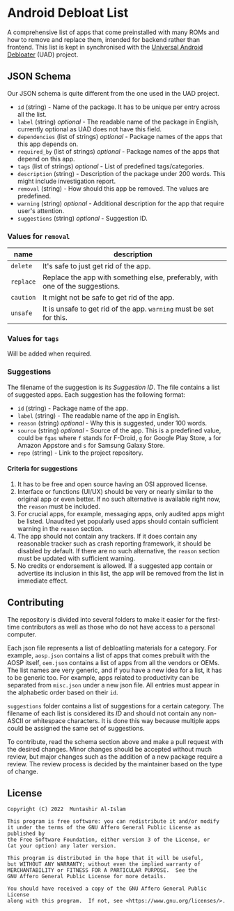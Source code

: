 # Android Debloat List

A comprehensive list of apps that come preinstalled with many ROMs and how to remove and replace them, intended for
backend rather than frontend. This list is kept in synchronised with
the [Universal Android Debloater](https://github.com/0x192/universal-android-debloater) (UAD) project.

## JSON Schema

Our JSON schema is quite different from the one used in the UAD project.

- `id` (string) - Name of the package. It has to be unique per entry across all the list.
- `label` (string) _optional_ - The readable name of the package in English, currently optional as UAD does not have
  this field.
- `dependencies` (list of strings) _optional_ - Package names of the apps that this app depends on.
- `required_by` (list of strings) _optional_ - Package names of the apps that depend on this app.
- `tags` (list of strings) _optional_ - List of predefined tags/categories.
- `description` (string) - Description of the package under 200 words. This might include investigation report.
- `removal` (string) - How should this app be removed. The values are predefined.
- `warning` (string) _optional_ - Additional description for the app that require user's attention.
- `suggestions` (string) _optional_ - Suggestion ID.

### Values for `removal`

| name      | description                                                                   |
|-----------|-------------------------------------------------------------------------------|
| `delete`  | It's safe to just get rid of the app.                                         |
| `replace` | Replace the app with something else, preferably, with one of the suggestions. |
| `caution` | It might not be safe to get rid of the app.                                   |
| `unsafe`  | It is unsafe to get rid of the app. `warning` must be set for this.           |

### Values for `tags`

Will be added when required.

### Suggestions

The filename of the suggestion is its _Suggestion ID_. The file contains a list of suggested apps. Each suggestion has
the following format:

- `id` (string) - Package name of the app.
- `label` (string) - The readable name of the app in English.
- `reason` (string) _optional_ - Why this is suggested, under 100 words.
- `source` (string) _optional_ - Source of the app. This is a predefined value, could be `fgas` where `f` stands for
  F-Droid, `g` for Google Play Store, `a` for Amazon Appstore and `s` for Samsung Galaxy Store.
- `repo` (string) - Link to the project repository.

#### Criteria for suggestions

1. It has to be free and open source having an OSI approved license.
2. Interface or functions (UI/UX) should be very or nearly similar to the original app or even better. If no such
   alternative is available right now, the `reason` must be included.
3. For crucial apps, for example, messaging apps, only audited apps might be listed. Unaudited yet popularly used apps
   should contain sufficient warning in the `reason` section.
4. The app should not contain any trackers. If it does contain any reasonable tracker such as crash reporting framework,
   it should be disabled by default. If there are no such alternative, the `reason` section must be updated with
   sufficient warning.
5. No credits or endorsement is allowed. If a suggested app contain or advertise its inclusion in this list, the app
   will be removed from the list in immediate effect.

## Contributing

The repository is divided into several folders to make it easier for the first-time contributors as well as those who
do not have access to a personal computer.

Each json file represents a list of debloatling materials for a category. For example, `aosp.json` contains a list of
apps that comes prebuilt with the AOSP itself, `oem.json` contains a list of apps from all the vendors or OEMs. The list
names are very generic, and if you have a new idea for a list, it has to be generic too. For example, apps related to
productivity can be separated from `misc.json` under a new json file. All entries must appear in the alphabetic order
based on their `id`.

`suggestions` folder contains a list of suggestions for a certain category. The filename of each list is considered its
_ID_ and should not contain any non-ASCII or whitespace characters. It is done this way because multiple apps could be
assigned the same set of suggestions.

To contribute, read the schema section above and make a pull request with the desired changes. Minor changes should be
accepted without much review, but major changes such as the addition of a new package require a review. The review
process is decided by the maintainer based on the type of change.

## License

```
Copyright (C) 2022  Muntashir Al-Islam

This program is free software: you can redistribute it and/or modify
it under the terms of the GNU Affero General Public License as published by
the Free Software Foundation, either version 3 of the License, or
(at your option) any later version.

This program is distributed in the hope that it will be useful,
but WITHOUT ANY WARRANTY; without even the implied warranty of
MERCHANTABILITY or FITNESS FOR A PARTICULAR PURPOSE.  See the
GNU Affero General Public License for more details.

You should have received a copy of the GNU Affero General Public License
along with this program.  If not, see <https://www.gnu.org/licenses/>.
```